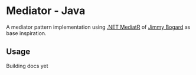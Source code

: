 # Mediator - Java
A mediator pattern implementation using [.NET MediatR](https://github.com/jbogard/MediatR) of [Jimmy Bogard](https://github.com/jbogard) as base inspiration.

## Usage
Building docs yet
